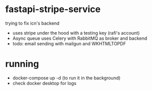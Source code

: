 # fastapi-stripe-service
trying to fix icn's backend

- uses stripe under the hood with a testing key (rafi's account)
- Async queue uses Celery with RabbitMQ as broker and backend
- todo: email sending with mailgun and WKHTMLTOPDF

# running
- docker-compose up -d (to run it in the background)
- check docker desktop for logs
